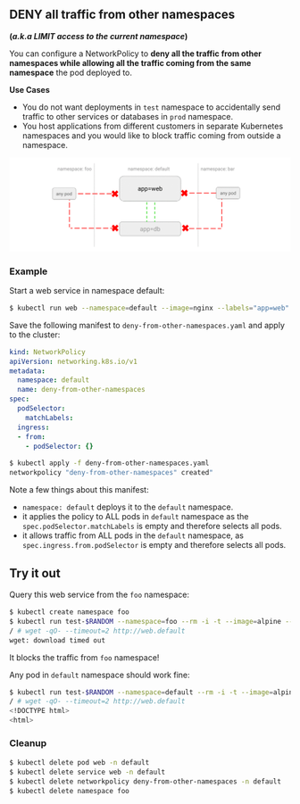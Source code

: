 ## DENY all traffic from other namespaces

__(_a.k.a  LIMIT access to the current namespace_)__

You can configure a NetworkPolicy to **deny all the traffic from other
namespaces while allowing all the traffic coming from the same namespace** the
pod deployed to.

**Use Cases**
- You do not want deployments in `test` namespace to accidentally
  send traffic to other services or databases in `prod` namespace.
- You host applications from different customers in separate Kubernetes
  namespaces and you would like to block traffic coming from outside a
  namespace.

![Diagram of DENY all traffic from other namespaces policy](img/4.gif)

### Example

Start a web service in namespace default:

```sh
$ kubectl run web --namespace=default --image=nginx --labels="app=web" --expose --port=80
```

Save the following manifest to `deny-from-other-namespaces.yaml` and apply
to the cluster:

```yaml
kind: NetworkPolicy
apiVersion: networking.k8s.io/v1
metadata:
  namespace: default
  name: deny-from-other-namespaces
spec:
  podSelector:
    matchLabels:
  ingress:
  - from:
    - podSelector: {}
```

```sh
$ kubectl apply -f deny-from-other-namespaces.yaml
networkpolicy "deny-from-other-namespaces" created"
```

Note a few things about this manifest:

- `namespace: default` deploys it to the `default` namespace.
- it applies the policy to ALL pods in `default` namespace as the
  `spec.podSelector.matchLabels` is empty and therefore selects all pods.
- it allows traffic from ALL pods in the `default` namespace, as
   `spec.ingress.from.podSelector` is empty and therefore selects all pods.

## Try it out

Query this web service from the `foo` namespace:

```sh
$ kubectl create namespace foo
$ kubectl run test-$RANDOM --namespace=foo --rm -i -t --image=alpine -- sh
/ # wget -qO- --timeout=2 http://web.default
wget: download timed out
```

It blocks the traffic from `foo` namespace!

Any pod in `default` namespace should work fine:

```sh
$ kubectl run test-$RANDOM --namespace=default --rm -i -t --image=alpine -- sh
/ # wget -qO- --timeout=2 http://web.default
<!DOCTYPE html>
<html>
```

### Cleanup

```sh
$ kubectl delete pod web -n default
$ kubectl delete service web -n default
$ kubectl delete networkpolicy deny-from-other-namespaces -n default
$ kubectl delete namespace foo
```
